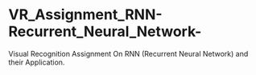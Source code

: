 # VR_Assignment_RNN-Recurrent_Neural_Network-
Visual Recognition Assignment On RNN (Recurrent Neural Network) and their Application.
